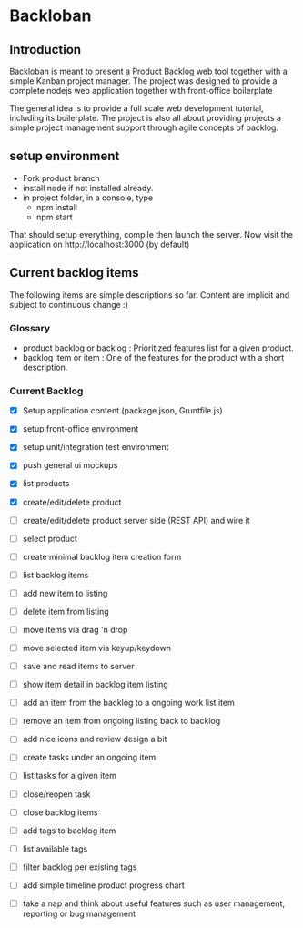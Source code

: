 # Backloban

## Introduction
Backloban is meant to present a Product Backlog web tool together with a simple Kanban project manager. 
The project was designed to provide a complete nodejs web application together with front-office boilerplate 

The general idea is to provide a full scale web development tutorial, including its boilerplate. The project is also
all about providing projects a simple project management support through agile concepts of backlog.

## setup environment
* Fork product branch
* install node if not installed already.
* in project folder, in a console, type
    * npm install
    * npm start

That should setup everything, compile then launch the server. Now visit the application on http://localhost:3000 (by default)

## Current backlog items
The following items are simple descriptions so far. Content are implicit and subject to continuous change :)

### Glossary
*  product backlog or backlog : Prioritized features list for a given product. 
*  backlog item or item : One of the features for the product with a short description.

### Current Backlog 
* [X] Setup application content (package.json, Gruntfile.js)
* [X] setup front-office environment
* [X] setup unit/integration test environment 
* [X] push general ui mockups
* [X] list products
* [X] create/edit/delete product
* [ ] create/edit/delete product server side (REST API) and wire it
* [ ] select product
* [ ] create minimal backlog item creation form
* [ ] list backlog items
* [ ] add new item to listing
* [ ] delete item from listing
* [ ] move items via drag 'n drop
* [ ] move selected item via keyup/keydown
* [ ] save and read items to server
* [ ] show item detail in backlog item listing
* [ ] add an item from the backlog to a ongoing work list item
* [ ] remove an item from ongoing listing back to backlog
* [ ] add nice icons and review design a bit
* [ ] create tasks under an ongoing item
* [ ] list tasks for a given item
* [ ] close/reopen task
* [ ] close backlog items
* [ ] add tags to backlog item
* [ ] list available tags 
* [ ] filter backlog per existing tags
* [ ] add simple timeline product progress chart
* [ ] take a nap and think about useful features such as user management, reporting or bug management




